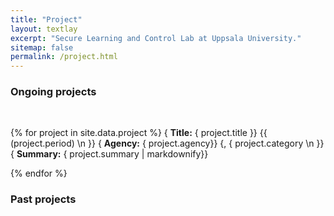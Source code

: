 ```yaml
---
title: "Project"
layout: textlay
excerpt: "Secure Learning and Control Lab at Uppsala University."
sitemap: false
permalink: /project.html
---
```


### Ongoing projects
<br/>

{% for project in site.data.project %}
{ **Title:** { project.title }} {{ &lpar;project.period&rpar; \n }}
{ **Agency:** { project.agency}} {, { project.category \n }}
{ **Summary:** { project.summary | markdownify}}
<br/>

{% endfor %}

### Past projects
<br/>
